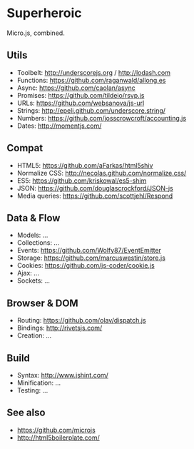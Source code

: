 # Superheroic

Micro.js, combined.


## Utils

* Toolbelt: http://underscorejs.org / http://lodash.com
* Functions: https://github.com/raganwald/allong.es
* Async: https://github.com/caolan/async
* Promises: https://github.com/tildeio/rsvp.js
* URLs: https://github.com/websanova/js-url
* Strings: http://epeli.github.com/underscore.string/
* Numbers: https://github.com/josscrowcroft/accounting.js
* Dates: http://momentjs.com/


## Compat

* HTML5: https://github.com/aFarkas/html5shiv
* Normalize CSS: http://necolas.github.com/normalize.css/
* ES5: https://github.com/kriskowal/es5-shim
* JSON: https://github.com/douglascrockford/JSON-js
* Media queries: https://github.com/scottjehl/Respond


## Data & Flow

* Models: ...
* Collections: ...
* Events: https://github.com/Wolfy87/EventEmitter
* Storage: https://github.com/marcuswestin/store.js
* Cookies: https://github.com/js-coder/cookie.js
* Ajax: ...
* Sockets: ...


## Browser & DOM

* Routing: https://github.com/olav/dispatch.js
* Bindings: http://rivetsjs.com/
* Creation: ...


## Build

* Syntax: http://www.jshint.com/
* Minification: ...
* Testing: ...


## See also

* https://github.com/microjs
* http://html5boilerplate.com/
